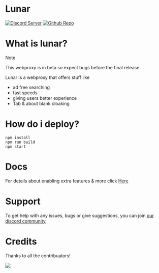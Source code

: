 # Lunar

[![Discord Server](https://skillicons.dev/icons?i=discord)](https://discord.gg/fuPtWjYuf8) [![Github Repo](https://skillicons.dev/icons?i=github)](https://github.com/Lunar-Services/Lunar)

# What is lunar?

> [!NOTE]  
> This webproxy is in beta so expect bugs before the final release

Lunar is a webproxy that offers stuff like

- ad free searching
- fast speeds
- giving users better experience
- Tab & about blank cloaking

# How do i deploy?

```
npm install
npm run build
npm start
```

# Docs

For details about enabling extra features & more click [Here](https://github.com/Lunar-Services/Lunar/wiki)

# Support

To get help with any issues, bugs or give suggestions, you can join [our discord community](https://dsc.gg/golunar)

# Credits

Thanks to all the contribuators!

<a href="https://github.com/lunar-services/lunar/graphs/contributors">
<img src="https://contrib.rocks/image?repo=lunar-services/lunar"/>
</a>
